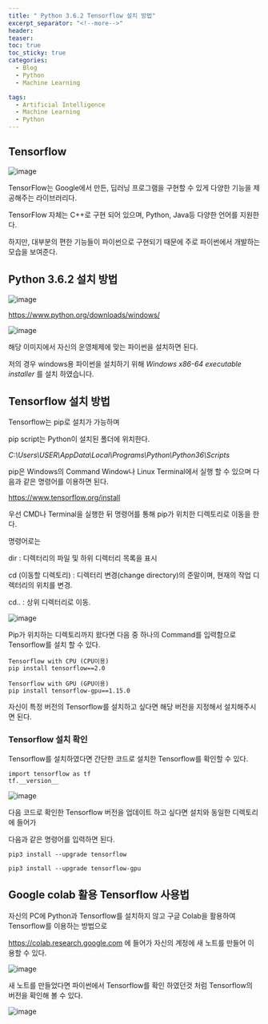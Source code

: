 ```yaml
---
title: " Python 3.6.2 Tensorflow 설치 방법"
excerpt_separator: "<!--more-->"
header:
teaser: 
toc: true
toc_sticky: true
categories:
  - Blog
  - Python
  - Machine Learning

tags:
  - Artificial Intelligence
  - Machine Learning
  - Python
---
```


## Tensorflow 

![image](https://user-images.githubusercontent.com/81428281/131857679-18d6d210-472f-444e-a077-0d39799472bc.png)


TensorFlow는 Google에서 만든, 딥러닝 프로그램을 구현할 수 있게 다양한 기능을 제공해주는 라이브러리다.  

TensorFlow 자체는 C++로 구현 되어 있으며, Python, Java등 다양한 언어를 지원한다. 

하지만, 대부분의 편한 기능들이 파이썬으로 구현되기 때문에 주로 파이썬에서 개발하는 모습을 보여준다.


## Python 3.6.2 설치 방법  

![image](https://user-images.githubusercontent.com/81428281/131857758-3e72338d-298f-4446-a177-46265c33b872.png)


<https://www.python.org/downloads/windows/>



![image](https://user-images.githubusercontent.com/81428281/131852239-434f1aa5-7328-4585-b441-0b04fc880c7b.png)



해당 이미지에서 자신의 운영체제에 맞는 파이썬을 설치하면 된다.

저의 경우 windows용 파이썬을 설치하기 위해 _Windows x86-64 executable installer_ 를 설치 하였습니다.




## Tensorflow 설치 방법
 
Tensorflow는 pip로 설치가 가능하며

pip script는 Python이 설치된 폴더에 위치한다.

_C:\Users\USER\AppData\Local\Programs\Python\Python36\Scripts_

pip은 Windows의 Command Window나 Linux Terminal에서 실행 할 수 있으며 다음과 같은 명령어를 이용하면  된다.  

<https://www.tensorflow.org/install>

우선 CMD나 Terminal을 실행한 뒤 명령어를 통해 pip가 위치한 디렉토리로 이동을 한다.

명령어로는 

dir : 디렉터리의 파일 및 하위 디렉터리 목록을 표시

cd (이동할 디렉토리) : 디렉터리 변경(change directory)의 준말이며, 현재의 작업 디렉터리의 위치를 변경. 

cd.. : 상위 디렉터리로 이동.

![image](https://user-images.githubusercontent.com/81428281/131856082-711a166d-295d-4a95-8d02-f7928322dd2d.png)

Pip가 위치하는 디렉토리까지 왔다면 다음 중 하나의 Command를 입력함으로 Tensorflow를 설치 할 수 있다.

```
Tensorflow with CPU (CPU이용)
pip install tensorflow==2.0

Tensorflow with GPU (GPU이용)
pip install tensorflow-gpu==1.15.0
```


자신이 특정 버전의 Tensorflow를 설치하고 싶다면 해당 버전을 지정해서 설치해주시면 된다.


### Tensorflow 설치 확인  

Tensorflow를 설치하였다면 간단한 코드로 설치한 Tensorflow를 확인할 수 있다.

```
import tensorflow as tf
tf.__version__
```


![image](https://user-images.githubusercontent.com/81428281/131858898-755a4b26-d876-4ff7-ad38-0f91644b7c9c.png)

다음 코드로 확인한 Tensorflow 버전을 업데이트 하고 싶다면 설치와 동일한 디렉토리에 들어가


다음과 같은 명령어를 입력하면 된다.

```
pip3 install --upgrade tensorflow

pip3 install --upgrade tensorflow-gpu
```




## Google colab 활용 Tensorflow 사용법

자신의 PC에 Python과 Tensorflow를 설치하지 않고 구글 Colab을 활용하여 Tensorflow를 이용하는 방법으로

<https://colab.research.google.com> 에 들어가 자신의 계정에 새 노트를 만들어 이용할 수 있다.

![image](https://user-images.githubusercontent.com/81428281/131855232-36a48ef3-76c9-41d2-8000-a7820fc18b55.png)



새 노트를 만들었다면 파이썬에서 Tensorflow를 확인 하였던것 처럼 Tensorflow의 버전을 확인해 볼 수 있다.



![image](https://user-images.githubusercontent.com/81428281/131855365-6bed320b-a8e5-4b59-835b-70d669b088dd.png)



